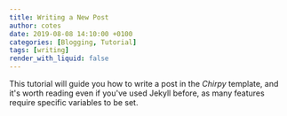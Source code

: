 ```yaml
---
title: Writing a New Post
author: cotes
date: 2019-08-08 14:10:00 +0100
categories: [Blogging, Tutorial]
tags: [writing]
render_with_liquid: false
---
```


This tutorial will guide you how to write a post in the _Chirpy_ template, and it's worth reading even if you've used Jekyll before, as many features require specific variables to be set.


